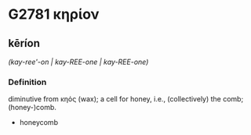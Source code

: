 # G2781 κηρίον

## kēríon

_(kay-ree'-on | kay-REE-one | kay-REE-one)_

### Definition

diminutive from κηός (wax); a cell for honey, i.e., (collectively) the comb; (honey-)comb.

- honeycomb


